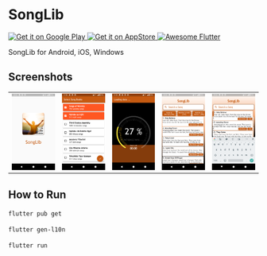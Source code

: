 # SongLib

<a href='https://play.google.com/store/apps/details?id=com.songlib'>
  <img alt='Get it on Google Play' src='https://play.google.com/intl/en_us/badges/images/generic/en_badge_web_generic.png' width='200'/>
</a>

<a href="https://apps.apple.com/app/songlib/6446771305">
  <img alt='Get it on AppStore' src='https://linkmaker.itunes.apple.com/en-us/badge-lrg.svg?releaseDate=2019-04-02&kind=iossoftware&bubble=ios_apps' width='200'>
</a>

<a href="https://github.com/Solido/awesome-flutter#components">
   <img alt="Awesome Flutter" src="https://img.shields.io/badge/Awesome-Flutter-blue.svg?longCache=true&style=flat-square" />
</a>

 SongLib for Android, iOS, Windows

## Screenshots
<table>
<tr>
<td><img src="screenshots/Droid/image1.png" width="200px" /></td>
<td><img src="screenshots/Droid/image2.png" width="200px" /></td>
<td><img src="screenshots/Droid/image3.png" width="200px" /></td>
<td><img src="screenshots/Droid/image4.png" width="200px" /></td>
<td><img src="screenshots/Droid/image5.png" width="200px" /></td>
</tr>
</table>

## How to Run
```
flutter pub get

flutter gen-l10n

flutter run
```